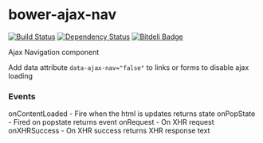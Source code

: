 bower-ajax-nav
==============
[![Build Status](https://travis-ci.org/thomaswelton/bower-ajax-nav.png)](https://travis-ci.org/thomaswelton/bower-ajax-nav)
[![Dependency Status](https://david-dm.org/thomaswelton/bower-ajax-nav.png)](https://david-dm.org/thomaswelton/bower-ajax-nav)
[![Bitdeli Badge](https://d2weczhvl823v0.cloudfront.net/thomaswelton/bower-ajax-nav/trend.png)](https://bitdeli.com/free "Bitdeli Badge")


Ajax Navigation component

Add data attribute `data-ajax-nav="false"` to links or forms to disable ajax loading

### Events

onContentLoaded - Fire when the html is updates returns state
onPopState - Fired on popstate returns event
onRequest - On XHR request
onXHRSuccess - On XHR success returns XHR response text
